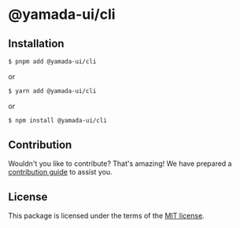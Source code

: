 # @yamada-ui/cli

## Installation

```sh
$ pnpm add @yamada-ui/cli
```

or

```sh
$ yarn add @yamada-ui/cli
```

or

```sh
$ npm install @yamada-ui/cli
```

## Contribution

Wouldn't you like to contribute? That's amazing! We have prepared a [contribution guide](https://github.com/yamada-ui/yamada-ui/blob/main/CONTRIBUTING.md) to assist you.

## License

This package is licensed under the terms of the
[MIT license](https://github.com/yamada-ui/yamada-ui/blob/main/LICENSE).
